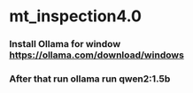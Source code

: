 # mt_inspection4.0
### Install Ollama for window https://ollama.com/download/windows
### After that run ollama run qwen2:1.5b

